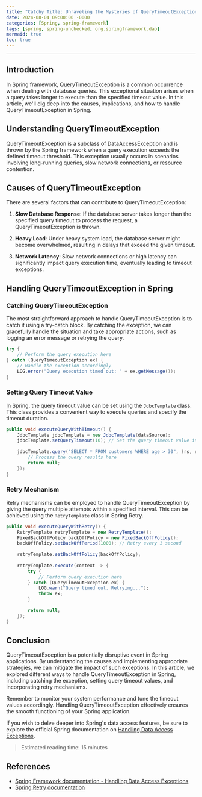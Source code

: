 ```yaml
---
title: "Catchy Title: Unraveling the Mysteries of QueryTimeoutException in Spring"
date: 2024-08-04 09:00:00 -0000
categories: [Spring, spring-framework]
tags: [spring, spring-unchecked, org.springframework.dao]
mermaid: true
toc: true
---
```



---

## Introduction

In Spring framework, QueryTimeoutException is a common occurrence when dealing with database queries. This exceptional situation arises when a query takes longer to execute than the specified timeout value. In this article, we'll dig deep into the causes, implications, and how to handle QueryTimeoutException in Spring.

## Understanding QueryTimeoutException

QueryTimeoutException is a subclass of DataAccessException and is thrown by the Spring framework when a query execution exceeds the defined timeout threshold. This exception usually occurs in scenarios involving long-running queries, slow network connections, or resource contention.

## Causes of QueryTimeoutException

There are several factors that can contribute to QueryTimeoutException:

1. **Slow Database Response**: If the database server takes longer than the specified query timeout to process the request, a QueryTimeoutException is thrown.

2. **Heavy Load**: Under heavy system load, the database server might become overwhelmed, resulting in delays that exceed the given timeout.

3. **Network Latency**: Slow network connections or high latency can significantly impact query execution time, eventually leading to timeout exceptions.

## Handling QueryTimeoutException in Spring

### Catching QueryTimeoutException

The most straightforward approach to handle QueryTimeoutException is to catch it using a try-catch block. By catching the exception, we can gracefully handle the situation and take appropriate actions, such as logging an error message or retrying the query.

```java
try {
    // Perform the query execution here
} catch (QueryTimeoutException ex) {
    // Handle the exception accordingly
    LOG.error("Query execution timed out: " + ex.getMessage());
}
```

### Setting Query Timeout Value

In Spring, the query timeout value can be set using the `JdbcTemplate` class. This class provides a convenient way to execute queries and specify the timeout duration.

```java
public void executeQueryWithTimeout() {
    JdbcTemplate jdbcTemplate = new JdbcTemplate(dataSource);
    jdbcTemplate.setQueryTimeout(10); // Set the query timeout value in seconds
    
    jdbcTemplate.query("SELECT * FROM customers WHERE age > 30", (rs, rowNum) -> {
        // Process the query results here
        return null;
    });
}
```

### Retry Mechanism

Retry mechanisms can be employed to handle QueryTimeoutException by giving the query multiple attempts within a specified interval. This can be achieved using the `RetryTemplate` class in Spring Retry.

```java
public void executeQueryWithRetry() {
    RetryTemplate retryTemplate = new RetryTemplate();
    FixedBackOffPolicy backOffPolicy = new FixedBackOffPolicy();
    backOffPolicy.setBackOffPeriod(1000); // Retry every 1 second
    
    retryTemplate.setBackOffPolicy(backOffPolicy);
    
    retryTemplate.execute(context -> {
        try {
            // Perform query execution here
        } catch (QueryTimeoutException ex) {
            LOG.warn("Query timed out. Retrying...");
            throw ex;
        }
        
        return null;
    });
}
```

## Conclusion

QueryTimeoutException is a potentially disruptive event in Spring applications. By understanding the causes and implementing appropriate strategies, we can mitigate the impact of such exceptions. In this article, we explored different ways to handle QueryTimeoutException in Spring, including catching the exception, setting query timeout values, and incorporating retry mechanisms.

Remember to monitor your system performance and tune the timeout values accordingly. Handling QueryTimeoutException effectively ensures the smooth functioning of your Spring application.

If you wish to delve deeper into Spring's data access features, be sure to explore the official Spring documentation on [Handling Data Access Exceptions](https://docs.spring.io/spring-framework/docs/current/reference/html/data-access.html#dao-exceptions).


> Estimated reading time: 15 minutes

## References

- [Spring Framework documentation - Handling Data Access Exceptions](https://docs.spring.io/spring-framework/docs/current/reference/html/data-access.html#dao-exceptions)
- [Spring Retry documentation](https://docs.spring.io/spring-retry/docs/current/reference/html/)
